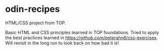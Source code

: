 # odin-recipes
HTML/CSS project from TOP.

Basic HTML and CSS principles learned in TOP foundations. Tried to apply the best practices learned in https://github.com/peterahn8/css-exercises. Will revisit in the long run to look back on how bad it is!